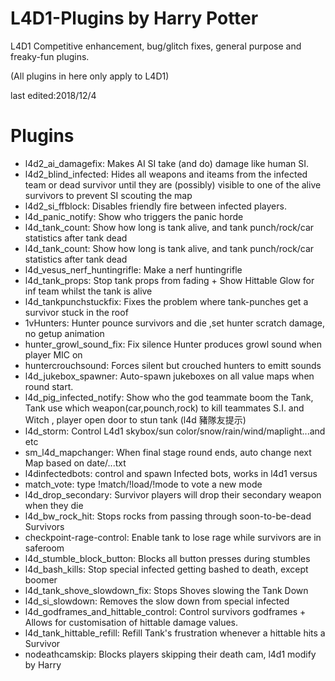 # L4D1-Plugins by Harry Potter
L4D1 Competitive enhancement, bug/glitch fixes, general purpose and freaky-fun plugins.

(All plugins in here only apply to L4D1) 

last edited:2018/12/4

# Plugins
* l4d2_ai_damagefix: Makes AI SI take (and do) damage like human SI.
* l4d2_blind_infected: Hides all weapons and iteams from the infected team or dead survivor until they are (possibly) visible to one of the alive survivors to prevent SI scouting the map
* l4d2_si_ffblock: Disables friendly fire between infected players.
* l4d_panic_notify: Show who triggers the panic horde
* l4d_tank_count: Show how long is tank alive, and tank punch/rock/car statistics after tank dead
* l4d_tank_count: Show how long is tank alive, and tank punch/rock/car statistics after tank dead
* l4d_vesus_nerf_huntingrifle: Make a nerf huntingrifle
* l4d_tank_props: Stop tank props from fading + Show Hittable Glow for inf team whilst the tank is alive
* l4d_tankpunchstuckfix: Fixes the problem where tank-punches get a survivor stuck in the roof
* 1vHunters: Hunter pounce survivors and die ,set hunter scratch damage, no getup animation
* hunter_growl_sound_fix: Fix silence Hunter produces growl sound when player MIC on
* huntercrouchsound: Forces silent but crouched hunters to emitt sounds
* l4d_jukebox_spawner: Auto-spawn jukeboxes on all value maps when round start.
* l4d_pig_infected_notify: Show who the god teammate boom the Tank, Tank use which weapon(car,pounch,rock) to kill teammates S.I. and Witch , player open door to stun tank (l4d 豬隊友提示)
* l4d_storm: Control L4d1 skybox/sun color/snow/rain/wind/maplight...and etc
* sm_l4d_mapchanger: When final stage round ends, auto change next Map based on date/...txt
* l4dinfectedbots: control and spawn Infected bots, works in l4d1 versus
* match_vote: type !match/!load/!mode to vote a new mode
* l4d_drop_secondary: Survivor players will drop their secondary weapon when they die
* l4d_bw_rock_hit: Stops rocks from passing through soon-to-be-dead Survivors
* checkpoint-rage-control: Enable tank to lose rage while survivors are in saferoom
* l4d_stumble_block_button: Blocks all button presses during stumbles
* l4d_bash_kills: Stop special infected getting bashed to death, except boomer
* l4d_tank_shove_slowdown_fix: Stops Shoves slowing the Tank Down
* l4d_si_slowdown: Removes the slow down from special infected
* l4d_godframes_and_hittable_control: Control survivors godframes + Allows for customisation of hittable damage values.
* l4d_tank_hittable_refill: Refill Tank's frustration whenever a hittable hits a Survivor
* nodeathcamskip: Blocks players skipping their death cam, l4d1 modify by Harry
